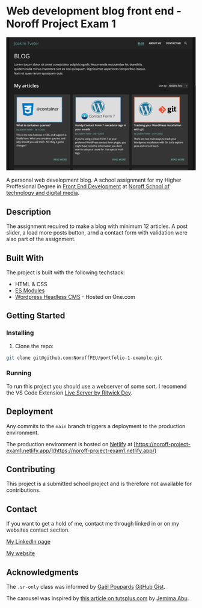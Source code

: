 # Web development blog front end - Noroff Project Exam 1

![image](/screenshot.png)

A personal web development blog. A school assignment for my Higher Proffesional Degree in [Front End Development](https://www.noroff.no/en/studies/vocational-school/front-end-development) at [Noroff School of technology and digital media](https://www.noroff.no/en/).

## Description

The assignment required to make a blog with minimum 12 articles.
A post slider, a load more posts button, arnd a contact form with validation were also part of the assignment.

## Built With

The project is built with the following techstack:

-   HTML & CSS
-   [ES Modules](https://developer.mozilla.org/en-US/docs/Web/JavaScript/Guide/Modules)
-   [Wordpress Headless CMS](https://wordpress.org/) - Hosted on One.com

## Getting Started

### Installing

1. Clone the repo:

```bash
git clone git@github.com:NoroffFEU/portfolio-1-example.git
```

### Running

To run this project you should use a webserver of some sort.
I recomend the VS Code Extension [Live Server by Ritwick Dey](https://github.com/ritwickdey/vscode-live-server).

## Deployment

Any commits to the `main` branch triggers a deployment to the production environment.

The production environment is hosted on [Netlify](https://netlify.com) at [https://noroff-project-exam1.netlify.app/](https://noroff-project-exam1.netlify.app/)

## Contributing

This project is a submitted school project and is therefore not awailable for contributions.

## Contact

If you want to get a hold of me, contact me through linked in or on my websites contact section.

[My LinkedIn page](https://www.linkedin.com/in/joakim-tveter)

[My website](https://joakimtveter.no/#contact)

## Acknowledgments

The `.sr-only` class was informed by [Gaël Poupards](https://github.com/ffoodd) [GitHub Gist](https://gist.github.com/ffoodd/000b59f431e3e64e4ce1a24d5bb36034).

The carousel was inspired by [this article on tutsplus.com](https://webdesign.tutsplus.com/tutorials/how-to-build-a-simple-carousel-with-vanilla-javascript--cms-41734) by [Jemima Abu](https://www.jemimaabu.com/).
